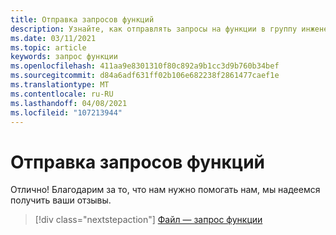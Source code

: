 ```yaml
---
title: Отправка запросов функций
description: Узнайте, как отправлять запросы на функции в группу инженеров Алтспацевр.
ms.date: 03/11/2021
ms.topic: article
keywords: запрос функции
ms.openlocfilehash: 411aa9e8301310f80c892a9b1cc3d9b760b34bef
ms.sourcegitcommit: d84a6adf631ff02b106e682238f2861477caef1e
ms.translationtype: MT
ms.contentlocale: ru-RU
ms.lasthandoff: 04/08/2021
ms.locfileid: "107213944"
---
```

# <a name="submitting-feature-requests"></a>Отправка запросов функций

Отлично! Благодарим за то, что нам нужно помогать нам, мы надеемся получить ваши отзывы.

> [!div class="nextstepaction"] 
> [Файл — запрос функции](https://help.altvr.com/hc/en-us/requests/new?ticket_form_id=360001742213)
